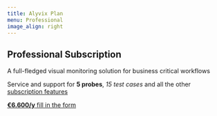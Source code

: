 ```yaml
---
title: Alyvix Plan
menu: Professional
image_align: right
---
```


## **Professional** Subscription

A full-fledged visual monitoring solution for business critical workflows

Service and support for **5 probes**, *15 test cases* and all the other [subscription features](#plans)

[**€6.600/y** fill in the form](..\_subscription_professional\contact_form?classes=btn,btn-primary,btn-lg&target=_blank)

